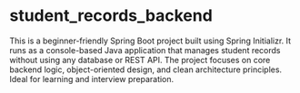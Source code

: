 # student_records_backend
This is a beginner-friendly Spring Boot project built using Spring Initializr. It runs as a console-based Java application that manages student records without using any database or REST API. The project focuses on core backend logic, object-oriented design, and clean architecture principles. Ideal for learning and interview preparation.
